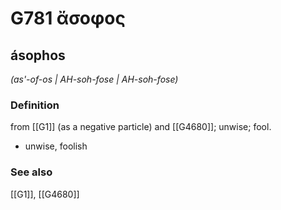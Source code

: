 # G781 ἄσοφος

## ásophos

_(as'-of-os | AH-soh-fose | AH-soh-fose)_

### Definition

from [[G1]] (as a negative particle) and [[G4680]]; unwise; fool.

- unwise, foolish

### See also

[[G1]], [[G4680]]

